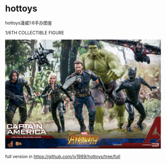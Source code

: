 # hottoys
hottoys漫威1:6手办图鉴

1/6TH COLLECTIBLE FIGURE

![](《复仇者联盟3：无限战争》美国队长/AVG3_CA_NORMALH_02.jpg)

full version in https://github.com/jy1989/hottoys/tree/full
